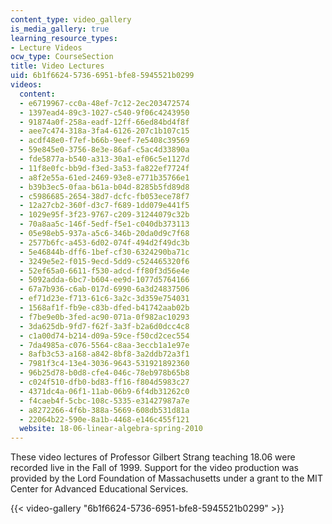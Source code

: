 ```yaml
---
content_type: video_gallery
is_media_gallery: true
learning_resource_types:
- Lecture Videos
ocw_type: CourseSection
title: Video Lectures
uid: 6b1f6624-5736-6951-bfe8-5945521b0299
videos:
  content:
  - e6719967-cc0a-48ef-7c12-2ec203472574
  - 1397ead4-89c3-1027-c540-9f06c4243950
  - 91874a0f-258a-eadf-12ff-66ed84bd4f8f
  - aee7c474-318a-3fa4-6126-207c1b107c15
  - acdf48e0-f7ef-b66b-9eef-7e5408c39569
  - 59e845e0-3756-8e3e-86af-c5ac4d33890a
  - fde5877a-b540-a313-30a1-ef06c5e1127d
  - 11f8e0fc-bb9d-f3ed-3a53-fa822ef7724f
  - a8f2e55a-61ed-2469-93e8-e771b35766e1
  - b39b3ec5-0faa-b61a-b04d-8285b5fd89d8
  - c5986685-2654-38d7-dcfc-fb053ece78f7
  - 12a27cb2-360f-d3c7-f689-1dd079e441f5
  - 1029e95f-3f23-9767-c209-31244079c32b
  - 70a8aa5c-146f-5edf-f5e1-c040db373113
  - 05e98eb5-937a-a5c6-346b-20da0d9c7f68
  - 2577b6fc-a453-6d02-074f-494d2f49dc3b
  - 5e46844b-dff6-1bef-cf30-6324290ba71c
  - 3249e5e2-f015-9ecd-5dd9-c524465320f6
  - 52ef65a0-6611-f530-adcd-ff80f3d56e4e
  - 5092adda-6bc7-b604-ee9d-1077d5764166
  - 67a7b936-c6ab-017d-6990-6a3d24837506
  - ef71d23e-f713-61c6-3a2c-3d359e754031
  - 1568af1f-fb9e-c83b-dfed-b41742aab02b
  - f7be9e0b-3fed-ac90-071a-0f982ac10293
  - 3da625db-9fd7-f62f-3a3f-b2a6d0dcc4c8
  - c1a00d74-b214-d09a-59ce-f50cd2cec554
  - 7da4985a-c076-5564-c8aa-3eccb1a1e97e
  - 8afb3c53-a168-a842-8bf8-3a2ddb72a3f1
  - 7981f3c4-13e4-3036-9643-531921892360
  - 96b25d78-b0d8-cfe4-046c-78eb978b65b8
  - c024f510-dfb0-bd83-ff16-f804d5983c27
  - 4371dc4a-06f1-11ab-06b9-6f4db31262c0
  - f4caeb4f-5cbc-108c-5335-e31427987a7e
  - a8272266-4f6b-388a-5669-608db531d81a
  - 22064b22-590e-8a1b-4468-e146c455f121
  website: 18-06-linear-algebra-spring-2010
---
```


These video lectures of Professor Gilbert Strang teaching 18.06 were recorded live in the Fall of 1999. Support for the video production was provided by the Lord Foundation of Massachusetts under a grant to the MIT Center for Advanced Educational Services.

{{< video-gallery "6b1f6624-5736-6951-bfe8-5945521b0299" >}}

